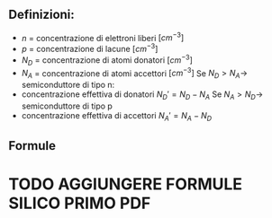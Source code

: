 ## Definizioni:
* $n$ = concentrazione di elettroni liberi $[cm^{-3}]$
* $p$ = concentrazione di lacune $[cm^{-3}]$
* $N_D$ = concentrazione di atomi donatori $[cm^{-3}]$
* $N_A$ = concentrazione di atomi accettori $[cm^{-3}]$
Se $N_D > N_A \rightarrow$  semiconduttore di tipo n:
* concentrazione effettiva di donatori $N_D' = N_D - N_A$
Se $N_A > N_D \rightarrow$ semiconduttore di tipo p
* concentrazione effettiva di accettori $N_A' = N_A - N_D$
## Formule 

# TODO AGGIUNGERE FORMULE SILICO PRIMO PDF